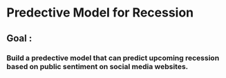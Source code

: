 # Predective Model for Recession

## Goal :

### Build a predective model that can predict upcoming recession based on public sentiment on social media websites.
